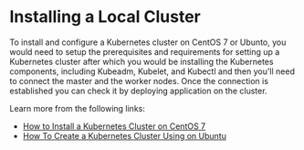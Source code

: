 # Installing a Local Cluster

To install and configure a Kubernetes cluster on CentOS 7 or Ubunto, you would need to setup the prerequisites and requirements for setting up a Kubernetes cluster after which you would be installing the Kubernetes components, including Kubeadm, Kubelet, and Kubectl and then you'll need to connect the master and the worker nodes. Once the connection is established you can check it by deploying application on the cluster.

Learn more from the following links:

- [How to Install a Kubernetes Cluster on CentOS 7](https://www.tecmint.com/install-kubernetes-cluster-on-centos-7/)
- [How To Create a Kubernetes Cluster Using on Ubuntu](https://www.digitalocean.com/community/tutorials/how-to-create-a-kubernetes-cluster-using-kubeadm-on-ubuntu-20-04)
